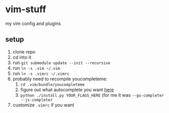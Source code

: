 # vim-stuff
my vim config and plugins

## setup
1. clone repo
2. cd into it
3. run `git submodule update --init --recursive`
4. run `ln -s .vim ~/.vim`
5. run `ln -s .vimrc ~/.vimrc`
6. probably need to recompile youcompleteme:
    1. `cd .vim/bundle/youcompleteme`
    2. figure out what autocomplete you want [here](https://github.com/Valloric/YouCompleteMe#installation)
    3. `python ./install.py YOUR_FLAGS_HERE` (for me it was `--go-completer --js-completer`
7. customize `.vimrc` if you want
